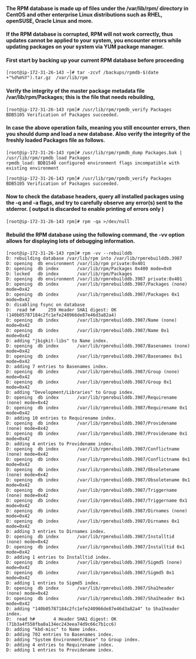 #### The RPM database is made up of files under the /var/lib/rpm/ directory in CentOS and other enterprise Linux distributions such as RHEL, openSUSE, Oracle Linux and more.


#### If the RPM database is corrupted, RPM will not work correctly, thus updates cannot be applied to your system, you encounter errors while updating packages on your system via YUM package manager.

#### First start by backing up your current RPM database before proceeding

```
[root@ip-172-31-26-143 ~]# tar -zcvf /backups/rpmdb-$(date +"%d%m%Y").tar.gz  /var/lib/rpm
```
#### Verify the integrity of the master package metadata file /var/lib/rpm/Packages; this is the file that needs rebuilding, 

```
[root@ip-172-31-26-143 rpm]# /usr/lib/rpm/rpmdb_verify Packages 
BDB5105 Verification of Packages succeeded.
```
#### In case the above operation fails, meaning you still encounter errors, then you should dump and load a new database. Also verify the integrity of the freshly loaded Packages file as follows.

```
[root@ip-172-31-26-143 rpm]# /usr/lib/rpm/rpmdb_dump Packages.bak | /usr/lib/rpm/rpmdb_load Packages
rpmdb_load: BDB1540 configured environment flags incompatible with existing environment

[root@ip-172-31-26-143 rpm]# /usr/lib/rpm/rpmdb_verify Packages
BDB5105 Verification of Packages succeeded.
```

#### Now to check the database headers, query all installed packages using the -q and -a flags, and try to carefully observe any error(s) sent to the stderror. ( output is discarded to enable printing of errors only )

```
[root@ip-172-31-26-143 rpm]# rpm -qa >/dev/null 
```



#### Rebuild the RPM database using the following command, the -vv option allows for displaying lots of debugging information.



```
[root@ip-172-31-26-143 rpm]# rpm -vv --rebuilddb
D: rebuilding database /var/lib/rpm into /var/lib/rpmrebuilddb.3987
D: opening  db environment /var/lib/rpm private:0x401
D: opening  db index       /var/lib/rpm/Packages 0x400 mode=0x0
D: locked   db index       /var/lib/rpm/Packages
D: opening  db environment /var/lib/rpmrebuilddb.3987 private:0x401
D: opening  db index       /var/lib/rpmrebuilddb.3987/Packages (none) mode=0x42
D: opening  db index       /var/lib/rpmrebuilddb.3987/Packages 0x1 mode=0x42
D: disabling fsync on database
D:  read h#     259 Header SHA1 digest: OK (140b05787184c2fc1efe240966de87e46d3a82a4)
D: opening  db index       /var/lib/rpmrebuilddb.3987/Name (none) mode=0x42
D: opening  db index       /var/lib/rpmrebuilddb.3987/Name 0x1 mode=0x42
D: adding "jbigkit-libs" to Name index.
D: opening  db index       /var/lib/rpmrebuilddb.3987/Basenames (none) mode=0x42
D: opening  db index       /var/lib/rpmrebuilddb.3987/Basenames 0x1 mode=0x42
D: adding 7 entries to Basenames index.
D: opening  db index       /var/lib/rpmrebuilddb.3987/Group (none) mode=0x42
D: opening  db index       /var/lib/rpmrebuilddb.3987/Group 0x1 mode=0x42
D: adding "Development/Libraries" to Group index.
D: opening  db index       /var/lib/rpmrebuilddb.3987/Requirename (none) mode=0x42
D: opening  db index       /var/lib/rpmrebuilddb.3987/Requirename 0x1 mode=0x42
D: adding 10 entries to Requirename index.
D: opening  db index       /var/lib/rpmrebuilddb.3987/Providename (none) mode=0x42
D: opening  db index       /var/lib/rpmrebuilddb.3987/Providename 0x1 mode=0x42
D: adding 4 entries to Providename index.
D: opening  db index       /var/lib/rpmrebuilddb.3987/Conflictname (none) mode=0x42
D: opening  db index       /var/lib/rpmrebuilddb.3987/Conflictname 0x1 mode=0x42
D: opening  db index       /var/lib/rpmrebuilddb.3987/Obsoletename (none) mode=0x42
D: opening  db index       /var/lib/rpmrebuilddb.3987/Obsoletename 0x1 mode=0x42
D: opening  db index       /var/lib/rpmrebuilddb.3987/Triggername (none) mode=0x42
D: opening  db index       /var/lib/rpmrebuilddb.3987/Triggername 0x1 mode=0x42
D: opening  db index       /var/lib/rpmrebuilddb.3987/Dirnames (none) mode=0x42
D: opening  db index       /var/lib/rpmrebuilddb.3987/Dirnames 0x1 mode=0x42
D: adding 3 entries to Dirnames index.
D: opening  db index       /var/lib/rpmrebuilddb.3987/Installtid (none) mode=0x42
D: opening  db index       /var/lib/rpmrebuilddb.3987/Installtid 0x1 mode=0x42
D: adding 1 entries to Installtid index.
D: opening  db index       /var/lib/rpmrebuilddb.3987/Sigmd5 (none) mode=0x42
D: opening  db index       /var/lib/rpmrebuilddb.3987/Sigmd5 0x1 mode=0x42
D: adding 1 entries to Sigmd5 index.
D: opening  db index       /var/lib/rpmrebuilddb.3987/Sha1header (none) mode=0x42
D: opening  db index       /var/lib/rpmrebuilddb.3987/Sha1header 0x1 mode=0x42
D: adding "140b05787184c2fc1efe240966de87e46d3a82a4" to Sha1header index.
D:  read h#       4 Header SHA1 digest: OK (71b3a4f558fba0a134ec243eea74d9c66c7b1cc6)
D: adding "kbd-misc" to Name index.
D: adding 702 entries to Basenames index.
D: adding "System Environment/Base" to Group index.
D: adding 4 entries to Requirename index.
D: adding 1 entries to Providename index.
```
